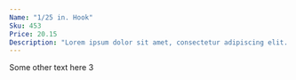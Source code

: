 ```yaml
---
Name: "1/25 in. Hook"
Sku: 453
Price: 20.15
Description: "Lorem ipsum dolor sit amet, consectetur adipiscing elit. Suspendisse vitae nisl pulvinar, eleifend augue in, ultricies purus. Sed rutrum mi a magna ornare feugiat sit amet quis tortor. "
---
```

Some other text here 3